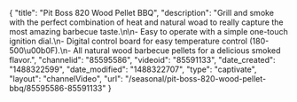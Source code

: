 {
    "title": "Pit Boss 820 Wood Pellet BBQ",
    "description": "Grill and smoke with the perfect combination of heat and natural woad to really capture the most amazing barbecue taste.\n\n- Easy to operate with a simple one-touch ignition dial.\n- Digital control board for easy temperature control (180-500\u00b0F).\n- All natural wood barbecue pellets for a delicious smoked flavor.",
    "channelid": "85595586",
    "videoid": "85591133",
    "date_created": "1488322599",
    "date_modified": "1488322707",
    "type": "captivate",
    "layout": "channelVideo",
    "url": "\/seasonal\/pit-boss-820-wood-pellet-bbq\/85595586-85591133"
}